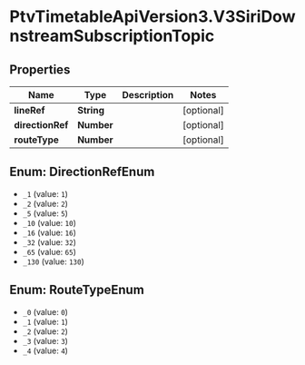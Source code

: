 # PtvTimetableApiVersion3.V3SiriDownstreamSubscriptionTopic

## Properties
Name | Type | Description | Notes
------------ | ------------- | ------------- | -------------
**lineRef** | **String** |  | [optional] 
**directionRef** | **Number** |  | [optional] 
**routeType** | **Number** |  | [optional] 

<a name="DirectionRefEnum"></a>
## Enum: DirectionRefEnum

* `_1` (value: `1`)
* `_2` (value: `2`)
* `_5` (value: `5`)
* `_10` (value: `10`)
* `_16` (value: `16`)
* `_32` (value: `32`)
* `_65` (value: `65`)
* `_130` (value: `130`)


<a name="RouteTypeEnum"></a>
## Enum: RouteTypeEnum

* `_0` (value: `0`)
* `_1` (value: `1`)
* `_2` (value: `2`)
* `_3` (value: `3`)
* `_4` (value: `4`)

